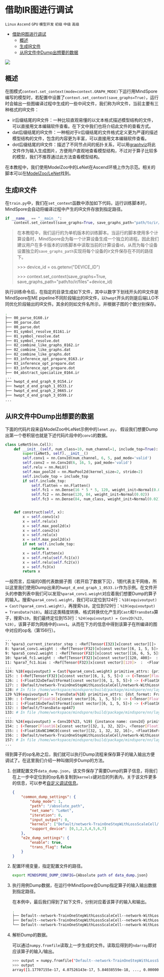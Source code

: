 # 借助IR图进行调试

`Linux` `Ascend` `GPU` `模型开发` `初级` `中级` `高级`

<!-- TOC -->

- [借助IR图进行调试](#借助ir图进行调试)
    - [概述](#概述)
    - [生成IR文件](#生成ir文件)
    - [从IR文件中Dump出想要的数据](#从ir文件中dump出想要的数据)

<!-- /TOC -->

<a href="https://gitee.com/mindspore/docs/blob/master/tutorials/training/source_zh_cn/advanced_use/dump_data_from_ir_files.md" target="_blank"><img src="../_static/logo_source.png"></a>

## 概述

在图模式`context.set_context(mode=context.GRAPH_MODE)`下运行用MindSpore编写的模型时，若配置中设置了`context.set_context(save_graphs=True)`，运行时会输出一些图编译过程中生成的一些中间文件，我们称为IR文件，当前主要有三种格式的IR文件：

- ir后缀结尾的IR文件：一种比较直观易懂的以文本格式描述模型结构的文件，可以直接用文本编辑软件查看。在下文中我们也将介绍此文件的查看方式。
- dat后缀结尾的IR文件：一种相对于ir后缀结尾的文件格式定义更为严谨的描述模型结构的文件，包含的内容更为丰富，可以直接用文本编辑软件查看。
- dot后缀结尾的IR文件：描述了不同节点间的拓扑关系，可以用[graphviz](http://graphviz.org)将此文件作为输入生成图片，方便用户直观地查看模型结构，不过对于算子比较多的模型，我们不推荐通过此方法查看模型结构。

在本教程中，我们使用ModelZoo中的LeNet在Ascend环境上作为示范。相关的脚本可以在[ModelZoo/LeNet](https://gitee.com/mindspore/mindspore/tree/master/model_zoo/official/cv/lenet)找到。

## 生成IR文件

在`train.py`中，我们在`set_context`函数中添加如下代码，运行训练脚本时，MindSpore会自动将编译过程中产生的IR文件存放到指定路径。

```python
if __name__ == "__main__":
    context.set_context(save_graphs=True, save_graphs_path="path/to/ir/files")
```

> 在本教程中，我们运行的为单机版本的训练脚本。当运行的脚本使用多个计算设备时，MindSpore会为每一个计算设备生成一个独立的进程。因此我们建议用户在多卡版本的训练脚本中读取当前的计算设备id，从而为每个设备设置独立的`save_graphs_path`实现将每个设备的ir文件保存在不同的路径下。
>
> \>>> device_id = os.getenv("DEVICE_ID")
>
> \>>> context.set_context(save_graphs=True, save_graphs_path="path/to/ir/files"+device_id)

执行训练命令后，在指定的目录生成如下文件，其中以数字下划线开头的IR文件是MindSpore在ME pipeline不同阶段输出的IR文件，以`hwopt`开头的则是后端LLO不同优化阶段输出的IR文件。其余的则如文件名所示，并根据子图的个数分别保存。

```bash
.
├── 00_parse_0160.ir
├── 00_parse.dat
├── 00_parse.dot
├── 01_symbol_resolve_01161.ir
├── 01_symbol_resolve.dat
├── 01_symbol_resolve.dot
├── 02_combine_like_graphs_0162.ir
├── 02_combine_like_graphs.dat
├── 02_combine_like_graphs.dot
├── 03_inference_opt_prepare_0163.ir
├── 03_inference_opt_prepare.dat
├── 03_inference_opt_prepare.dot
├── 04_abstract_specialize_0164.ir
...
├── hwopt_d_end_graph_0_0154.ir
├── hwopt_d_end_graph_1_0533.ir
├── hwopt_d_end_graph_2_0665.ir
├── hwopt_d_end_graph_3_0599.ir
...
```

## 从IR文件中Dump出想要的数据

下面的代码片段来自ModelZoo中LeNet示例中的`lenet.py`， 假设我们想要Dump出第一个卷积层也就是下述代码片段中的`conv1`的数据。

```python
class LeNet5(nn.Cell):
    def __init__(self, num_class=10, num_channel=1, include_top=True):
        super(LeNet5, self).__init__()
        self.conv1 = nn.Conv2d(num_channel, 6, 5, pad_mode='valid')
        self.conv2 = nn.Conv2d(6, 16, 5, pad_mode='valid')
        self.relu = nn.ReLU()
        self.max_pool2d = nn.MaxPool2d(kernel_size=2, stride=2)
        self.include_top = include_top
        if self.include_top:
            self.flatten = nn.Flatten()
            self.fc1 = nn.Dense(16 * 5 * 5, 120, weight_init=Normal(0.02))
            self.fc2 = nn.Dense(120, 84, weight_init=Normal(0.02))
            self.fc3 = nn.Dense(84, num_class, weight_init=Normal(0.02))


    def construct(self, x):
        x = self.conv1(x)
        x = self.relu(x)
        x = self.max_pool2d(x)
        x = self.conv2(x)
        x = self.relu(x)
        x = self.max_pool2d(x)
        if not self.include_top:
            return x
        x = self.flatten(x)
        x = self.relu(self.fc1(x))
        x = self.relu(self.fc2(x))
        x = self.fc3(x)
        return x
```

一般而言，后端的0图代表数据子图（若开启了数据下沉），1图代表主干网络，所以这里我们使用Dump出来的`hwopt_d_end_graph_1_0533.ir`作为示例。在文件开头的参数列表中我们可以发现`%para4_conv1.weight`对应着我们想要Dump的算子的输入。搜索`%para4_conv1.weight`，我们可以定位到124行：`%18(equivoutput) = Cast(%para4_conv1.weight)`，再搜索`%18`，定位到129行：`%19(equivoutput) = TransData(%18)`。越过这类精度转换、格式转换优化产生的`Cast`和`TransData`算子，搜索`%19`，我们最终定位到153行：`%24(equivoutput) = Conv2D(%23, %19)`，该算子即为网络中的`conv1`。从而在下方的信息中得到该算子在所编译的图中对应的op名（第156行）。

```bash
...
7: %para3_current_iterator_step : <Ref[Tensor(I32)]x[const vector][]>  :  <Int32xDefaultFormat[const vector][]>  :  IsWeight:true
8: %para4_conv1.weight : <Ref[Tensor(F32)]x[const vector][6, 1, 5, 5]>  :  <Float32xDefaultFormat[const vector][6, 1, 5, 5]>  :  IsWeight:true
9: %para5_conv2.weight : <Ref[Tensor(F32)]x[const vector][16, 6, 5, 5]>  :  <Float32xDefaultFormat[const vector][16, 6, 5, 5]>  :  IsWeight:true
10: %para6_fc1.weight : <Ref[Tensor(F32)]x[const vector][120, 400]>  :  <Float32xDefaultFormat[const vector][120, 400]>  :  IsWeight:true
11: %para7_fc1.bias : <Ref[Tensor(F32)]x[const vector][120]>  :  <Float32xDefaultFormat[const vector][120]>  :  IsWeight:true
...
124: %18(equivoutput) = Cast(%para4_conv1.weight) primitive_attrs: {pri_format: NC1HWC0, IsFeatureMapOutput: false, output_names: [output], input_names: (x), DstT: Float16, dst_type: Fl oat16, IsFeatureMapInputList: (), SrcT: Float32, is_backed_cast: false}
125: : (<Ref[Tensor(F32)]x[const vector][6, 1, 5, 5]>) -> (<Tensor[Float16]x[const vector][6, 1, 5, 5]>)
126: : (<Float32xDefaultFormat[const vector][6, 1, 5, 5]>) -> (<Float16xDefaultFormat[const vector][6, 1, 5, 5]>)
127: : (Default/network-TrainOneStepWithLossScaleCell/network-WithLossCell/_backbone-LeNet5/conv1-Conv2d/Cast-op90)
128: # In file /home/workspace/mindspore/build/package/mindspore/nn/layer/conv.py(253)/ output = self.conv2d(x, self.weight)/
129 %19(equivoutput) = TransData(%18) primitive_attrs: {dst_format: FracZ, IsFeatureMapInputList: (), pri_format: NC1HWC0, datadump_original_names: (), IsFeatureMapOutput: false, src format: NCHW}
130: : (<Tensor[Float16]x[const vector][6, 1, 5, 5]>) -> (<Tensor[Float16]x[const vector][6, 1, 5, 5]>)
131: : (<Float16xDefaultFormat[const vector][6, 1, 5, 5]>) -> (<Float16xFracZ[const vector][25, 1, 16, 16]>)
132: : (Default/TransData-op447)
133: # In file /home/workspace/mindspore/build/package/mindspore/nn/layer/conv.py(253)/ output = self.conv2d(x, self.weight)/
...
153: %24(equivoutput) = Conv2D(%23, %19) {instance name: conv2d} primitive_attrs: {pri_format: NC1HWC0, stride: (1, 1, 1, 1), pad: (0, 0, 0, 0), pad_mode: valid, out_channel: 6, mode: 1 , dilation: (1, 1, 1, 1), output_names: [output], group: 1, format: NCHW, offset_a: 0, kernel_size: (5, 5), groups: 1, input_names: [x, w], pad_list: (0, 0, 0, 0), IsFeatureMapOutput : true, IsFeatureMapInputList: (0)}
154: : (<Tensor[Float16]x[const vector][32, 1, 32, 32]>, <Tensor[Float16]x[const vector][6, 1, 5, 5]>) -> (<Tensor[Float16]x[const vector][32, 6, 28, 28]>)
155: : (<Float16xNC1HWC0[const vector][32, 1, 32, 32, 16]>, <Float16xFracZ[const vector][25, 1, 16, 16]>) -> (<Float16xNC1HWC0[const vector][32, 1, 28, 28, 16]>)
156: : (Default/network-TrainOneStepWithLossScaleCell/network-WithLossCell/_backbone-LeNet5/conv1-Conv2d/Conv2D-op89)
157: # In file /home/workspace/mindspore/build/package/mindspore/nn/layer/conv.py(253)/ output = self.conv2d(x, self.weight)/
...
```

得到算子的op名称之后，我们就可以执行Dump流程来保存算子的输入输出方便调试了。在这里我们介绍一种叫做同步Dump的方法。

1. 创建配置文件`data_dump.json`，该文件保存了需要Dump的算子信息，将我们在上一步中定位到的op名称复制到`kernels`键对应的列表内，关于该文件更多的信息，可以参考[自定义调试信息](https://www.mindspore.cn/tutorial/training/zh-CN/master/advanced_use/custom_debugging_info.html#id5)。

   ```json
   {
       "common_dump_settings": {
           "dump_mode": 1,
           "path": "/absolute_path",
           "net_name": "LeNet",
           "iteration": 0,
           "input_output": 0,
           "kernels": ["Default/network-TrainOneStepWithLossScaleCell/network-WithLossCell/_backbone-LeNet5/conv1-Conv2d/Conv2D-op89"],
           "support_device": [0,1,2,3,4,5,6,7]
       },
       "e2e_dump_settings": {
           "enable": true,
           "trans_flag": false
       }
   }
   ```

2. 配置环境变量，指定配置文件的路径。

   ```bash
   export MINDSPORE_DUMP_CONFIG={Absolute path of data_dump.json}
   ```

3. 执行用例Dump数据，在运行中MindSpore会Dump指定算子的输入输出数据到指定路径。

   在本例中，最后我们得到了如下文件，分别对应着该算子的输入和输出。

   ```bash
   .
   ├── Default--network-TrainOneStepWithLossScaleCell--network-WithLossCell--_backbone-LeNet5--conv1-Conv2d--Conv2D-op89_input_0_shape_32_1_32_32_16_Float16_NC1HWC0.bin
   ├── Default--network-TrainOneStepWithLossScaleCell--network-WithLossCell--_backbone-LeNet5--conv1-Conv2d--Conv2D-op89_input_1_shape_25_1_16_16_Float16_FracZ.bin
   └── Default--network-TrainOneStepWithLossScaleCell--network-WithLossCell--_backbone-LeNet5--conv1-Conv2d--Conv2D-op89_output_0_shape_32_1_28_28_16_Float16_NC1HWC0.bin
   ```

4. 解析Dump的数据。

   可以通过`numpy.fromfile`读取上一步生成的文件。读取后得到的`ndarray`即对应该算子的输入/输出。

   ```bash
   >>> output = numpy.fromfile("Default--network-TrainOneStepWithLossScaleCell--network-WithLossCell--_backbone-LeNet5--conv1-Conv2d--Conv2D-op89_input_0_shape_32_1_32_32_16_Float16_NC1HWC0.bin")
   >>> output
   array([1.17707155e-17, 4.07526143e-17, 5.84038559e-18, ..., 0.00000000e+00, 0.00000000e+00, 0.00000000e+00])
   ```
